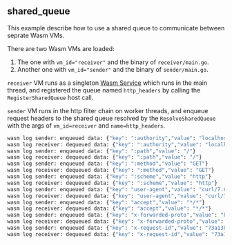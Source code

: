 
## shared_queue

This example describe how to use a shared queue to communicate between seprate Wasm VMs.

There are two Wasm VMs are loaded:
1. The one with `vm_id="receiver"` and the binary of `receiver/main.go`.
2. Another one with `vm_id="sender"` and the binary of `sender/main.go`.

`receiver` VM runs as a singleton [Wasm Service](https://www.envoyproxy.io/docs/envoy/latest/configuration/other_features/wasm_service.html) which runs in the main thread, and registered the queue named `http_headers` by calling the `RegisterSharedQueue` host call.

`sender` VM runs in the http filter chain on worker threads, and enqueue request headers to the shared queue resolved by the `ResolveSharedQueue` with the args of `vm_id=receiver` and `name=http_headers`.


```bash
wasm log sender: enqueued data: {"key": ":authority","value": "localhost:18000"}
wasm log receiver: dequeued data: {"key": ":authority","value": "localhost:18000"}
wasm log sender: enqueued data: {"key": ":path","value": "/"}
wasm log receiver: dequeued data: {"key": ":path","value": "/"}
wasm log sender: enqueued data: {"key": ":method","value": "GET"}
wasm log receiver: dequeued data: {"key": ":method","value": "GET"}
wasm log sender: enqueued data: {"key": ":scheme","value": "http"}
wasm log receiver: dequeued data: {"key": ":scheme","value": "http"}
wasm log sender: enqueued data: {"key": "user-agent","value": "curl/7.68.0"}
wasm log receiver: dequeued data: {"key": "user-agent","value": "curl/7.68.0"}
wasm log sender: enqueued data: {"key": "accept","value": "*/*"}
wasm log receiver: dequeued data: {"key": "accept","value": "*/*"}
wasm log sender: enqueued data: {"key": "x-forwarded-proto","value": "http"}
wasm log receiver: dequeued data: {"key": "x-forwarded-proto","value": "http"}
wasm log sender: enqueued data: {"key": "x-request-id","value": "73a13840-6ca2-4f9f-a639-91b014c8d485"}
wasm log receiver: dequeued data: {"key": "x-request-id","value": "73a13840-6ca2-4f9f-a639-91b014c8d485"}
```
